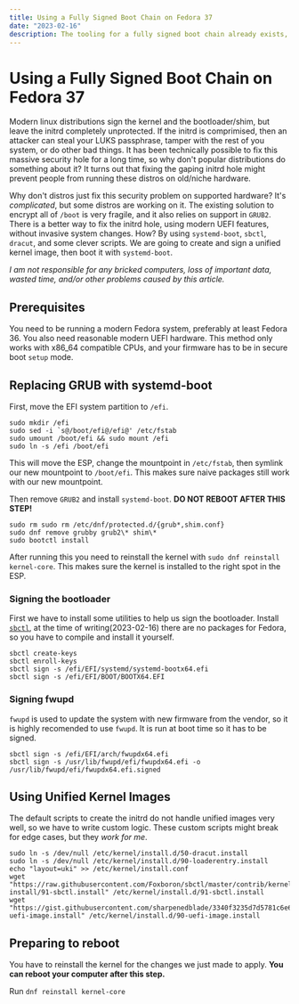 ```yaml
---
title: Using a Fully Signed Boot Chain on Fedora 37
date: "2023-02-16"
description: The tooling for a fully signed boot chain already exists, how do we use it?
---
```


# Using a Fully Signed Boot Chain on Fedora 37

Modern linux distributions sign the kernel and the bootloader/shim, but leave the initrd completely unprotected. If the initrd is comprimised, then an attacker can steal your LUKS passphrase, tamper with the rest of you system, or do other bad things. It has been technically possible to fix this massive security hole for a long time, so why don't popular distributions do something about it? It turns out that fixing the gaping initrd hole might prevent people from running these distros on old/niche hardware.

Why don't distros just fix this security problem on supported hardware? It's _complicated_, but some distros are working on it. The existing solution to encrypt all of `/boot` is very fragile, and it also relies on support in `GRUB2`. There is a better way to fix the initrd hole, using modern UEFI features, without invasive system changes. How? By using `systemd-boot`, `sbctl`, `dracut`, and some clever scripts. We are going to create and sign a unified kernel image, then boot it with `systemd-boot`.

_I am not responsible for any bricked computers, loss of important data, wasted time, and/or other problems caused by this article._

## Prerequisites

You need to be running a modern Fedora system, preferably at least Fedora 36. You also need reasonable modern UEFI hardware. This method only works with x86_64 compatible CPUs, and your firmware has to be in secure boot `setup` mode.

## Replacing GRUB with systemd-boot

First, move the EFI system partition to `/efi`.

```
sudo mkdir /efi
sudo sed -i `s@/boot/efi@/efi@' /etc/fstab
sudo umount /boot/efi && sudo mount /efi
sudo ln -s /efi /boot/efi
```

This will move the ESP, change the mountpoint in `/etc/fstab`, then symlink our new mountpoint to `/boot/efi`. This makes sure naive packages still work with our new mountpoint.

Then remove `GRUB2` and install `systemd-boot`. **DO NOT REBOOT AFTER THIS STEP!**

```
sudo rm sudo rm /etc/dnf/protected.d/{grub*,shim.conf}
sudo dnf remove grubby grub2\* shim\*
sudo bootctl install
```

After running this you need to reinstall the kernel with `sudo dnf reinstall kernel-core`. This makes sure the kernel is installed to the right spot in the ESP.

### Signing the bootloader

First we have to install some utilities to help us sign the bootloader. Install [`sbctl`](https://github.com/Foxboron/sbctl), at the time of writing(2023-02-16) there are no packages for Fedora, so you have to compile and install it yourself.

```
sbctl create-keys
sbctl enroll-keys
sbctl sign -s /efi/EFI/systemd/systemd-bootx64.efi
sbctl sign -s /efi/EFI/BOOT/BOOTX64.EFI
```

### Signing fwupd

`fwupd` is used to update the system with new firmware from the vendor, so it is highly recomended to use `fwupd`. It is run at boot time so it has to be signed.

```
sbctl sign -s /efi/EFI/arch/fwupdx64.efi
sbctl sign -s /usr/lib/fwupd/efi/fwupdx64.efi -o /usr/lib/fwupd/efi/fwupdx64.efi.signed
```

## Using Unified Kernel Images

The default scripts to create the initrd do not handle unified images very well, so we have to write custom logic. These custom scripts might break for edge cases, but they _work for me_.

```
sudo ln -s /dev/null /etc/kernel/install.d/50-dracut.install
sudo ln -s /dev/null /etc/kernel/install.d/90-loaderentry.install
echo "layout=uki" >> /etc/kernel/install.conf
wget "https://raw.githubusercontent.com/Foxboron/sbctl/master/contrib/kernel-install/91-sbctl.install" /etc/kernel/install.d/91-sbctl.install
wget "https://gist.githubusercontent.com/sharpenedblade/3340f3235d7d5781c6e66547da7fd91f/raw/63c11f7ca8f1ad756db6439c8fab2c5e979ba83e/90-uefi-image.install" /etc/kernel/install.d/90-uefi-image.install
```

## Preparing to reboot

You have to reinstall the kernel for the changes we just made to apply. **You can reboot your computer after this step.**

Run `dnf reinstall kernel-core`
